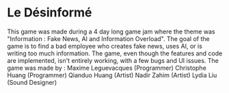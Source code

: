 # Le Désinformé

This game was made during a 4 day long game jam where the theme was "Information : Fake News, AI and Information Overload".
The goal of the game is to find a bad employee who creates fake news, uses AI, or is writing too much information.
The game, even though the features and code are implemented, isn't entirely working, with a few bugs and UI issues.
The game was made by :
Maxime Leguevacques (Programmer)
Christophe Huang (Programmer)
Qianduo Huang (Artist)
Nadir Zahim (Artist)
Lydia Liu (Sound Designer)